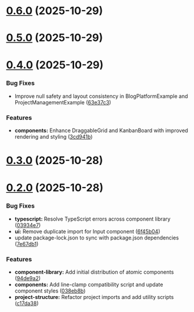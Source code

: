 # [0.6.0](https://github.com/Big0290/sv-prj-helper/compare/v0.5.0...v0.6.0) (2025-10-29)



# [0.5.0](https://github.com/Big0290/sv-prj-helper/compare/v0.4.0...v0.5.0) (2025-10-29)



# [0.4.0](https://github.com/Big0290/sv-prj-helper/compare/v0.3.0...v0.4.0) (2025-10-29)


### Bug Fixes

* Improve null safety and layout consistency in BlogPlatformExample and ProjectManagementExample ([63e37c3](https://github.com/Big0290/sv-prj-helper/commit/63e37c3fcf03c1b20315d39f2b8514e16981c7bb))


### Features

* **components:** Enhance DraggableGrid and KanbanBoard with improved rendering and styling ([3cd941b](https://github.com/Big0290/sv-prj-helper/commit/3cd941bd27e605bb61c59966a9ef3121574fc8be))



# [0.3.0](https://github.com/Big0290/sv-prj-helper/compare/v0.2.0...v0.3.0) (2025-10-28)



# [0.2.0](https://github.com/Big0290/sv-prj-helper/compare/6f45b0444e78171c076f55f6861908baff62ae61...v0.2.0) (2025-10-28)


### Bug Fixes

* **typescript:** Resolve TypeScript errors across component library ([03934e7](https://github.com/Big0290/sv-prj-helper/commit/03934e7612d28b488d37a8267605de6b06452ac1))
* **ui:** Remove duplicate import for Input component ([6f45b04](https://github.com/Big0290/sv-prj-helper/commit/6f45b0444e78171c076f55f6861908baff62ae61))
* update package-lock.json to sync with package.json dependencies ([7e67db1](https://github.com/Big0290/sv-prj-helper/commit/7e67db1dc25c263aaf8c223cf78983ac4fc94c07))


### Features

* **component-library:** Add initial distribution of atomic components ([94de9a2](https://github.com/Big0290/sv-prj-helper/commit/94de9a224630ed233d8e450fa199bbcf853ed215))
* **components:** Add line-clamp compatibility script and update component styles ([038eb8b](https://github.com/Big0290/sv-prj-helper/commit/038eb8b19cdfb71edc800d7b260c48e7079ba827))
* **project-structure:** Refactor project imports and add utility scripts ([c17da38](https://github.com/Big0290/sv-prj-helper/commit/c17da381ddfb764142d57f2f8a471826a531fb8e))



